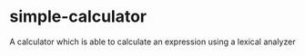 # simple-calculator
A calculator which is able to calculate an expression using a  lexical analyzer 
